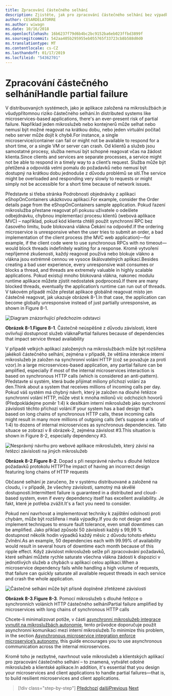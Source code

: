 ```yaml
---
title: Zpracování částečného selhání
description: Zjistěte, jak pro zpracování částečného selhání bez výpadku. Mikroslužby nemusí být plně funkční, ale stále může být schopen provádět některé užitečné práce.
author: CESARDELATORRE
ms.author: wiwagn
ms.date: 10/16/2018
ms.openlocfilehash: 16b6237f79d6b4bc2bc9152ba6eb023ffbd3899f
ms.sourcegitcommit: 542aa405b295955eb055765f33723cb8b588d0d0
ms.translationtype: MT
ms.contentlocale: cs-CZ
ms.lasthandoff: 01/17/2019
ms.locfileid: "54362701"
---
```

# <a name="handle-partial-failure"></a><span data-ttu-id="67c90-104">Zpracování částečného selhání</span><span class="sxs-lookup"><span data-stu-id="67c90-104">Handle partial failure</span></span>

<span data-ttu-id="67c90-105">V distribuovaných systémech, jako je aplikace založená na mikroslužbách je všudypřítomnou riziko částečného selhání.</span><span class="sxs-lookup"><span data-stu-id="67c90-105">In distributed systems like microservices-based applications, there's an ever-present risk of partial failure.</span></span> <span data-ttu-id="67c90-106">Například jeden mikroslužeb nebo kontejnerů může selhat nebo nemusí být možné reagovat na krátkou dobu, nebo jeden virtuální počítač nebo server může dojít k chybě.</span><span class="sxs-lookup"><span data-stu-id="67c90-106">For instance, a single microservice/container can fail or might not be available to respond for a short time, or a single VM or server can crash.</span></span> <span data-ttu-id="67c90-107">Od klientů a služeb jsou samostatné procesy, služba nemusí být schopné reagovat včas na žádost klienta.</span><span class="sxs-lookup"><span data-stu-id="67c90-107">Since clients and services are separate processes, a service might not be able to respond in a timely way to a client’s request.</span></span> <span data-ttu-id="67c90-108">Služba může být přetížená a odpovídá velmi pomalu do požadavků nebo nemusí být dostupný na krátkou dobu jednoduše z důvodu problémů se sítí.</span><span class="sxs-lookup"><span data-stu-id="67c90-108">The service might be overloaded and responding very slowly to requests or might simply not be accessible for a short time because of network issues.</span></span>

<span data-ttu-id="67c90-109">Představte si třeba stránka Podrobnosti objednávky z aplikaci eShopOnContainers ukázkovou aplikaci.</span><span class="sxs-lookup"><span data-stu-id="67c90-109">For example, consider the Order details page from the eShopOnContainers sample application.</span></span> <span data-ttu-id="67c90-110">Pokud řazení mikroslužba přestane reagovat při pokusu uživatele o odešlete odbejdnávku, chybnou implementací procesu klientů (webová aplikace MVC) – například, pokud kód klienta chtěli použít synchronní RPC bez časového limitu, bude blokovaná vlákna Čekání na odpověď.</span><span class="sxs-lookup"><span data-stu-id="67c90-110">If the ordering microservice is unresponsive when the user tries to submit an order, a bad implementation of the client process (the MVC web application)—for example, if the client code were to use synchronous RPCs with no timeout—would block threads indefinitely waiting for a response.</span></span> <span data-ttu-id="67c90-111">Kromě vytvoření nepříjemné zkušenosti, každý reagovat používá nebo blokuje vlákno a vlákna jsou extrémně cennou ve vysoce škálovatelných aplikací.</span><span class="sxs-lookup"><span data-stu-id="67c90-111">Besides creating a bad user experience, every unresponsive wait consumes or blocks a thread, and threads are extremely valuable in highly scalable applications.</span></span> <span data-ttu-id="67c90-112">Pokud existují mnoho blokovaná vlákna, nakonec modulu runtime aplikace můžete zjistit nedostatek podprocesů.</span><span class="sxs-lookup"><span data-stu-id="67c90-112">If there are many blocked threads, eventually the application’s runtime can run out of threads.</span></span> <span data-ttu-id="67c90-113">V takovém případě může přestat aplikace globálně reagovat místo jen částečně reagovat, jak ukazuje obrázek 8-1.</span><span class="sxs-lookup"><span data-stu-id="67c90-113">In that case, the application can become globally unresponsive instead of just partially unresponsive, as shown in Figure 8-1.</span></span>

![Diagram znázorňující předchozím odstavci](./media/image1.png)

<span data-ttu-id="67c90-115">**Obrázek 8-1**.</span><span class="sxs-lookup"><span data-stu-id="67c90-115">**Figure 8-1**.</span></span> <span data-ttu-id="67c90-116">Částečně neúspěšné z důvodu závislosti, které ovlivňují dostupnost služeb vlákna</span><span class="sxs-lookup"><span data-stu-id="67c90-116">Partial failures because of dependencies that impact service thread availability</span></span>

<span data-ttu-id="67c90-117">V případě velkých aplikací založených na mikroslužbách může být rozšířena jakékoli částečného selhání, zejména v případě, že většina interakce interní mikroslužeb je založen na synchronní volání HTTP (což se považuje za proti vzor).</span><span class="sxs-lookup"><span data-stu-id="67c90-117">In a large microservices-based application, any partial failure can be amplified, especially if most of the internal microservices interaction is based on synchronous HTTP calls (which is considered an anti-pattern).</span></span> <span data-ttu-id="67c90-118">Představte si systém, která bude přijímat miliony příchozí volání za den.</span><span class="sxs-lookup"><span data-stu-id="67c90-118">Think about a system that receives millions of incoming calls per day.</span></span> <span data-ttu-id="67c90-119">Pokud váš systém má chybný návrh, který je založen na dlouhé řetězce synchronní volání HTTP, může vést k mnoha milionů víc odchozích hovorů (Předpokládejme poměr 1:4) k desítkám interní mikroslužeb jako synchronní závislosti těchto příchozí volání.</span><span class="sxs-lookup"><span data-stu-id="67c90-119">If your system has a bad design that's based on long chains of synchronous HTTP calls, these incoming calls might result in many more millions of outgoing calls (let’s suppose a ratio of 1:4) to dozens of internal microservices as synchronous dependencies.</span></span> <span data-ttu-id="67c90-120">Tato situace se zobrazí v 8 obrázek-2, zejména závislost \#3.</span><span class="sxs-lookup"><span data-stu-id="67c90-120">This situation is shown in Figure 8-2, especially dependency \#3.</span></span>

![Nesprávný návrhu pro webové aplikace mikroslužeb, který závisí na řetězci závislosti na jiných mikroslužeb](./media/image2.png)

<span data-ttu-id="67c90-122">**Obrázek 8-2**.</span><span class="sxs-lookup"><span data-stu-id="67c90-122">**Figure 8-2**.</span></span> <span data-ttu-id="67c90-123">Dopad s při nesprávné návrhu s dlouhé řetězce požadavků protokolu HTTP</span><span class="sxs-lookup"><span data-stu-id="67c90-123">The impact of having an incorrect design featuring long chains of HTTP requests</span></span>

<span data-ttu-id="67c90-124">Občasné selhání je zaručeno, že v systému distribuované a založené na cloudu, i v případě, že všechny závislosti, samotný má skvělé dostupnosti.</span><span class="sxs-lookup"><span data-stu-id="67c90-124">Intermittent failure is guaranteed in a distributed and cloud-based system, even if every dependency itself has excellent availability.</span></span> <span data-ttu-id="67c90-125">Je fakt, které je potřeba zvážit.</span><span class="sxs-lookup"><span data-stu-id="67c90-125">It's a fact you need to consider.</span></span>

<span data-ttu-id="67c90-126">Pokud není navrhovat a implementovat techniky k zajištění odolnosti proti chybám, může být rozšířena i malá výpadky.</span><span class="sxs-lookup"><span data-stu-id="67c90-126">If you do not design and implement techniques to ensure fault tolerance, even small downtimes can be amplified.</span></span> <span data-ttu-id="67c90-127">Jako příklad způsobí 50 závislosti každý s 99,99 % dostupnost několik hodin výpadků každý měsíc z důvodu tohoto efektu Zvlnění.</span><span class="sxs-lookup"><span data-stu-id="67c90-127">As an example, 50 dependencies each with 99.99% of availability would result in several hours of downtime each month because of this ripple effect.</span></span> <span data-ttu-id="67c90-128">Když závislost mikroslužeb selže při zpracovávání požadavků, které selhání můžete rychle saturate všechna vlákna žádosti k dispozici v jednotlivých služeb a chybách u aplikací celou aplikaci.</span><span class="sxs-lookup"><span data-stu-id="67c90-128">When a microservice dependency fails while handling a high volume of requests, that failure can quickly saturate all available request threads in each service and crash the whole application.</span></span>

![Částečné selhání může být přísně doplněné zřetězené závislosti](./media/image3.png)

<span data-ttu-id="67c90-130">**Obrázek 8-3**.</span><span class="sxs-lookup"><span data-stu-id="67c90-130">**Figure 8-3**.</span></span> <span data-ttu-id="67c90-131">Pomocí mikroslužeb s dlouhé řetězce o synchronních voláních HTTP částečného selhání</span><span class="sxs-lookup"><span data-stu-id="67c90-131">Partial failure amplified by microservices with long chains of synchronous HTTP calls</span></span>

<span data-ttu-id="67c90-132">Chcete-li minimalizovat potíže, v části [asynchronní mikroslužeb integrace vynutit na mikroslužbách autonomie](../architect-microservice-container-applications/communication-in-microservice-architecture.md#asynchronous-microservice-integration-enforces-microservices-autonomy), tento průvodce doporučuje použít asynchronní komunikaci mezi interní mikroslužeb.</span><span class="sxs-lookup"><span data-stu-id="67c90-132">To minimize this problem, in the section [Asynchronous microservice integration enforce microservice’s autonomy](../architect-microservice-container-applications/communication-in-microservice-architecture.md#asynchronous-microservice-integration-enforces-microservices-autonomy), this guide encourages you to use asynchronous communication across the internal microservices.</span></span>

<span data-ttu-id="67c90-133">Kromě toho je nezbytné, navrhnout vaše mikroslužeb a klientských aplikací pro zpracování částečného selhání – to znamená, vytvářet odolné mikroslužeb a klientské aplikace.</span><span class="sxs-lookup"><span data-stu-id="67c90-133">In addition, it's essential that you design your microservices and client applications to handle partial failures—that is, to build resilient microservices and client applications.</span></span>

>[!div class="step-by-step"]
><span data-ttu-id="67c90-134">[Předchozí](index.md)
>[další](partial-failure-strategies.md)</span><span class="sxs-lookup"><span data-stu-id="67c90-134">[Previous](index.md)
[Next](partial-failure-strategies.md)</span></span>